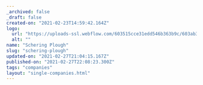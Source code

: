```yaml
---
_archived: false
_draft: false
created-on: "2021-02-23T14:59:42.164Z"
logo:
  url: "https://uploads-ssl.webflow.com/603515cce31edd546b363b9c/603ab3cdd9a3b5e0f6df1b19_scheringploughwhite.png"
  alt: ""
name: "Schering Plough"
slug: "schering-plough"
updated-on: "2021-02-27T21:04:15.167Z"
published-on: "2021-02-27T22:08:23.300Z"
tags: "companies"
layout: "single-companies.html"
---
```



